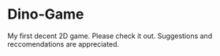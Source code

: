 # Dino-Game
My first decent 2D game. Please check it out. Suggestions and reccomendations are appreciated.

